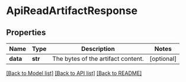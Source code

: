 # ApiReadArtifactResponse

## Properties
Name | Type | Description | Notes
------------ | ------------- | ------------- | -------------
**data** | **str** | The bytes of the artifact content. | [optional] 

[[Back to Model list]](../README.md#documentation-for-models) [[Back to API list]](../README.md#documentation-for-api-endpoints) [[Back to README]](../README.md)


